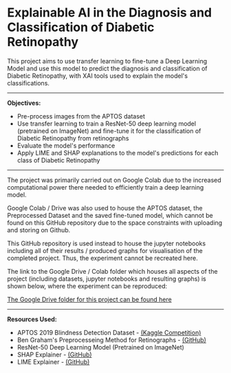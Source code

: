 # Explainable AI in the Diagnosis and Classification of Diabetic Retinopathy 
This project aims to use transfer learning to fine-tune a Deep Learning Model and use this model to predict the diagnosis and classification of Diabetic Retinopathy, with XAI tools used to explain the model's classifications.
***
**Objectives:**
- Pre-process images from the APTOS dataset
- Use transfer learning to train a ResNet-50 deep learning model (pretrained on ImageNet) and fine-tune it for the classification of Diabetic Retinopathy from retinographs
- Evaluate the model's performance
- Apply LIME and SHAP explanations to the model's predictions for each class of Diabetic Retinopathy
***
The project was primarily carried out on Google Colab due to the increased computational power there needed to efficiently train a deep learning model.

Google Colab / Drive was also used to house the APTOS dataset, the Preprocessed Dataset and the saved fine-tuned model, which cannot be found on this GitHub repository due to the space constraints with uploading and storing on Github.

This GitHub repository is used instead to house the jupyter notebooks including all of their results / produced graphs for visualisation of the completed project. Thus, the experiment cannot be recreated here.

The link to the Google Drive / Colab folder which houses all aspects of the project (including datasets, jupyter notebooks and resulting graphs) is shown below, where the experiment can be reproduced:

[The Google Drive folder for this project can be found here](https://drive.google.com/drive/folders/1cIBkJjVbjrElY0HEZBc7Q5wL6G46ZVN7?usp=sharing)
***
**Resources Used:**
- APTOS 2019 Blindness Detection Dataset - [(Kaggle Competition)](https://www.kaggle.com/competitions/aptos2019-blindness-detection/data)
- Ben Graham's Preprocesseing Method for Retinographs - [(GitHub)](https://github.com/btgraham/SparseConvNet/tree/kaggle_Diabetic_Retinopathy_competition)
- ResNet-50 Deep Learning Model (Pretrained on ImageNet)
- SHAP Explainer - [(GitHub)](https://github.com/shap/shap)
- LIME Explainer - [(GitHub)](https://github.com/marcotcr/lime)
